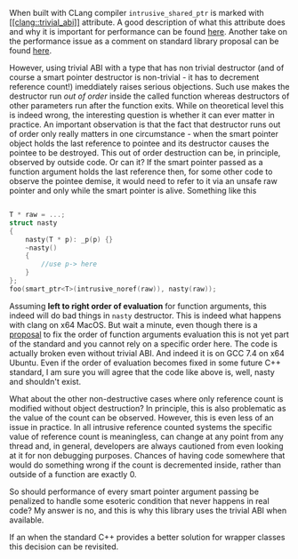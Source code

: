 When built with CLang compiler `intrusive_shared_ptr` is marked with [\[\[clang::trivial_abi\]\]](https://clang.llvm.org/docs/AttributeReference.html#trivial-abi) attribute. A good description of what this attribute does and why it is important
for performance can be found [here](https://quuxplusone.github.io/blog/2018/05/02/trivial-abi-101/).
Another take on the performance issue as a comment on standard library proposal can be found 
[here](http://www.open-std.org/jtc1/sc22/wg21/docs/papers/2019/p1351r0.html#params).

However, using trivial ABI with a type that has non trivial destructor (and of course a smart pointer destructor is non-trivial - it has to decrement reference count!) imeddiately raises serious objections. Such use makes the
destructor run *out of order* inside the called function whereas destructors of other parameters run after the
function exits. While on theoretical level this is indeed wrong, the interesting question is whether it can ever matter
in practice. 
An important observation is that the fact that destructor runs out of order only really matters in one circumstance - 
when the smart pointer object holds the last reference to pointee and its destructor causes the pointee to be
destroyed. This out of order destruction can be, in principle, observed by outside code. Or can it?
If the smart pointer passed as a function argument holds the last reference then, for some other code to observe the
pointee demise, it would need to refer to it via an unsafe raw pointer and only while the smart pointer is alive.
Something like this

```cpp

T * raw = ...;
struct nasty
{
    nasty(T * p): _p(p) {}
    ~nasty()
    {
        //use p-> here
    }
};
foo(smart_ptr<T>(intrusive_noref(raw)), nasty(raw));

```

Assuming **left to right order of evaluation** for function arguments, this indeed will do bad things in `nasty` destructor.
This is indeed what happens with clang on x64 MacOS.
But wait a minute, even though there is a [proposal](http://www.open-std.org/jtc1/sc22/wg21/docs/papers/2016/p0145r3.pdf) 
to fix the order of function arguments evaluation this is not yet part of the standard and you cannot rely on a specific
order here. The code is actually broken even without trivial ABI. And indeed it is on GCC 7.4 on x64 Ubuntu.
Even if the order of evaluation becomes fixed in some future C++ standard, I am sure you will agree that the code like above
is, well, nasty and shouldn't exist.

What about the other non-destructive cases where only reference count is modified without object destruction? In principle,
this is also problematic as the value of the count can be observed. However, this is even less of an issue in practice.
In all intrusive reference counted systems the specific value of reference count is meaningless, can change at any point from
any thread and, in general, developers are always cautioned from even looking at it for non debugging purposes.
Chances of having code somewhere that would do something wrong if the count is decremented inside, rather than outside of a
function are exactly 0. 

So should performance of every smart pointer argument passing be penalized to handle some esoteric condition that never happens in real code? My answer is no, and this is why this library uses the trivial ABI when available.

If an when the standard C++ provides a better solution for wrapper classes this decision can be revisited.
 

